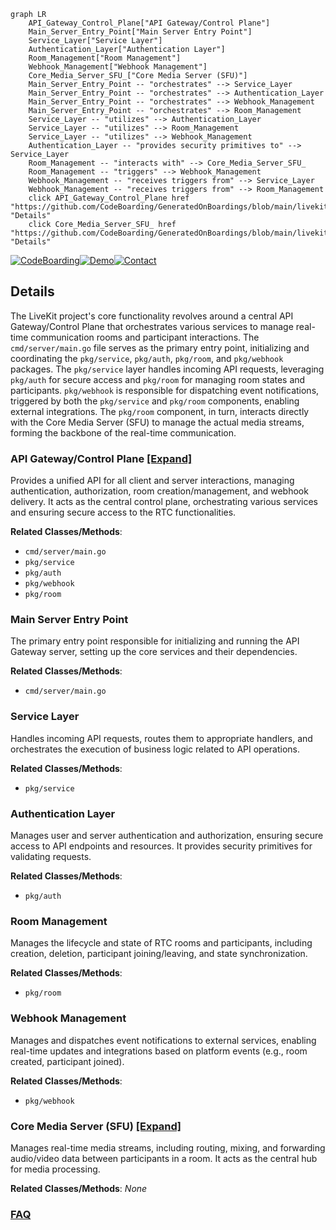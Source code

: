 ```mermaid
graph LR
    API_Gateway_Control_Plane["API Gateway/Control Plane"]
    Main_Server_Entry_Point["Main Server Entry Point"]
    Service_Layer["Service Layer"]
    Authentication_Layer["Authentication Layer"]
    Room_Management["Room Management"]
    Webhook_Management["Webhook Management"]
    Core_Media_Server_SFU_["Core Media Server (SFU)"]
    Main_Server_Entry_Point -- "orchestrates" --> Service_Layer
    Main_Server_Entry_Point -- "orchestrates" --> Authentication_Layer
    Main_Server_Entry_Point -- "orchestrates" --> Webhook_Management
    Main_Server_Entry_Point -- "orchestrates" --> Room_Management
    Service_Layer -- "utilizes" --> Authentication_Layer
    Service_Layer -- "utilizes" --> Room_Management
    Service_Layer -- "utilizes" --> Webhook_Management
    Authentication_Layer -- "provides security primitives to" --> Service_Layer
    Room_Management -- "interacts with" --> Core_Media_Server_SFU_
    Room_Management -- "triggers" --> Webhook_Management
    Webhook_Management -- "receives triggers from" --> Service_Layer
    Webhook_Management -- "receives triggers from" --> Room_Management
    click API_Gateway_Control_Plane href "https://github.com/CodeBoarding/GeneratedOnBoardings/blob/main/livekit/API_Gateway_Control_Plane.md" "Details"
    click Core_Media_Server_SFU_ href "https://github.com/CodeBoarding/GeneratedOnBoardings/blob/main/livekit/Core_Media_Server_SFU_.md" "Details"
```

[![CodeBoarding](https://img.shields.io/badge/Generated%20by-CodeBoarding-9cf?style=flat-square)](https://github.com/CodeBoarding/GeneratedOnBoardings)[![Demo](https://img.shields.io/badge/Try%20our-Demo-blue?style=flat-square)](https://www.codeboarding.org/demo)[![Contact](https://img.shields.io/badge/Contact%20us%20-%20contact@codeboarding.org-lightgrey?style=flat-square)](mailto:contact@codeboarding.org)

## Details

The LiveKit project's core functionality revolves around a central API Gateway/Control Plane that orchestrates various services to manage real-time communication rooms and participant interactions. The `cmd/server/main.go` file serves as the primary entry point, initializing and coordinating the `pkg/service`, `pkg/auth`, `pkg/room`, and `pkg/webhook` packages. The `pkg/service` layer handles incoming API requests, leveraging `pkg/auth` for secure access and `pkg/room` for managing room states and participants. `pkg/webhook` is responsible for dispatching event notifications, triggered by both the `pkg/service` and `pkg/room` components, enabling external integrations. The `pkg/room` component, in turn, interacts directly with the Core Media Server (SFU) to manage the actual media streams, forming the backbone of the real-time communication.

### API Gateway/Control Plane [[Expand]](./API_Gateway_Control_Plane.md)
Provides a unified API for all client and server interactions, managing authentication, authorization, room creation/management, and webhook delivery. It acts as the central control plane, orchestrating various services and ensuring secure access to the RTC functionalities.


**Related Classes/Methods**:

- `cmd/server/main.go`
- `pkg/service`
- `pkg/auth`
- `pkg/webhook`
- `pkg/room`


### Main Server Entry Point
The primary entry point responsible for initializing and running the API Gateway server, setting up the core services and their dependencies.


**Related Classes/Methods**:

- `cmd/server/main.go`


### Service Layer
Handles incoming API requests, routes them to appropriate handlers, and orchestrates the execution of business logic related to API operations.


**Related Classes/Methods**:

- `pkg/service`


### Authentication Layer
Manages user and server authentication and authorization, ensuring secure access to API endpoints and resources. It provides security primitives for validating requests.


**Related Classes/Methods**:

- `pkg/auth`


### Room Management
Manages the lifecycle and state of RTC rooms and participants, including creation, deletion, participant joining/leaving, and state synchronization.


**Related Classes/Methods**:

- `pkg/room`


### Webhook Management
Manages and dispatches event notifications to external services, enabling real-time updates and integrations based on platform events (e.g., room created, participant joined).


**Related Classes/Methods**:

- `pkg/webhook`


### Core Media Server (SFU) [[Expand]](./Core_Media_Server_SFU_.md)
Manages real-time media streams, including routing, mixing, and forwarding audio/video data between participants in a room. It acts as the central hub for media processing.


**Related Classes/Methods**: _None_



### [FAQ](https://github.com/CodeBoarding/GeneratedOnBoardings/tree/main?tab=readme-ov-file#faq)